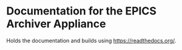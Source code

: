 # Documentation for the EPICS Archiver Appliance

Holds the documentation and builds using <https://readthedocs.org/>.
